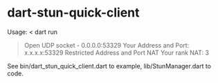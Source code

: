 # dart-stun-quick-client

Usage:
 < dart run

 > Open UDP socket - 0.0.0.0:53329
 > Your Address and Port: x.x.x.x:53329
 > Restricted Address and Port NAT
 > Your rank NAT: 3

See bin/dart_stun_quick_client.dart to example,
lib/StunManager.dart to code.